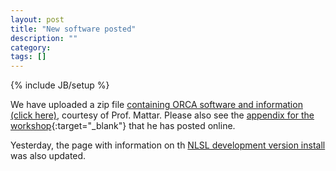 ```yaml
---
layout: post
title: "New software posted"
description: ""
category: 
tags: []
---
```

{% include JB/setup %}

We have uploaded a zip file [containing ORCA software and information (click here)]({{site.url}}/VirtualBox/Downloads.html), courtesy of Prof. Mattar.
Please also see the [appendix for the workshop](https://cornell.box.com/s/h51z9sb9rqpzgouf0qqp3xqwnwcyxsq5){:target="_blank"} that he has posted online.

Yesterday, the page with information on th [NLSL development version install]({{site.url}}/Software/NLSL.html) was also updated.

